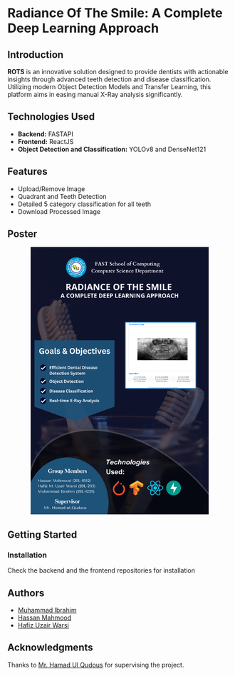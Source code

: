 # Radiance Of The Smile: A Complete Deep Learning Approach

## Introduction
**ROTS** is an innovative solution designed to provide dentists with actionable insights through advanced teeth detection and disease classification. Utilizing modern Object Detection Models and Transfer Learning, this platform aims in easing manual X-Ray analysis significantly.

## Technologies Used
- **Backend:** FASTAPI
- **Frontend:** ReactJS
- **Object Detection and Classification:** YOLOv8 and DenseNet121

## Features
- Upload/Remove Image
- Quadrant and Teeth Detection
- Detailed 5 category classification for all teeth
- Download Processed Image

## Poster
<p align='center'>
  <img src='../Poster.png' alt='Poster' style="max-height:600px">
</p>

## Getting Started

### Installation
Check the backend and the frontend repositories for installation

## Authors
- [Muhammad Ibrahim](https://www.linkedin.com/in/mibrahim39/)
- [Hassan Mahmood](https://www.linkedin.com/in/ihassanmahmood/)
- [Hafiz Uzair Warsi](https://www.linkedin.com/in/hafiz-uzair/)
  
## Acknowledgments
Thanks to [Mr. Hamad Ul Qudous](https://www.linkedin.com/in/hamad-ulqudous-3a2a4869/) for supervising the project.
